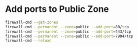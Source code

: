 # Add ports to Public Zone 
```bash
firewall-cmd --get-zones
firewall-cmd --permanent --zone=public --add-port=80/tcp
firewall-cmd --permanent --zone=public --add-port=443/tcp
firewall-cmd --permanent --zone=public --add-port=7904/tcp
firewall-cmd --reload
```
